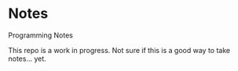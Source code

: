 # Notes
Programming Notes

This repo is a work in progress. Not sure if this is a good way to take notes... yet.
